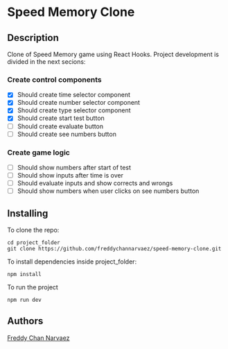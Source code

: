  # Speed Memory Clone

 ## Description
 Clone of Speed Memory game using React Hooks. Project development is divided in the next secions:
 
 ### Create control components
 * [x] Should create time selector component
 * [x] Should create number selector component
 * [x] Should create type selector component
 * [x] Should create start test button
 * [ ] Should create evaluate button
 * [ ] Should create see numbers button

 ### Create game logic
 * [ ] Should show numbers after start of test
 * [ ] Should show inputs after time is over
 * [ ] Should evaluate inputs and show corrects and wrongs
 * [ ] Should show numbers when user clicks on see numbers button

 ## Installing
  To clone the repo:
 ```
 cd project_folder
 git clone https://github.com/freddychannarvaez/speed-memory-clone.git
 ```
 To install dependencies inside project_folder:
 ```
 npm install
 ```
 To run the project
 ```
 npm run dev
 ```

 ## Authors
 [Freddy Chan Narvaez](freddychannarvaez.com)